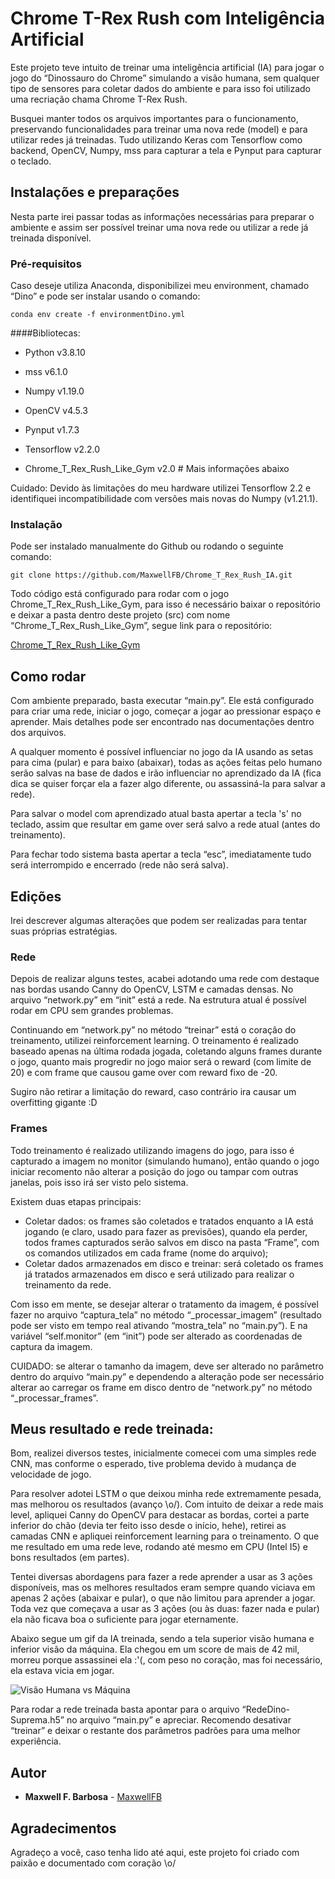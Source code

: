 # Chrome T-Rex Rush com Inteligência Artificial
Este projeto teve intuito de treinar uma inteligência artificial (IA) para jogar o jogo do “Dinossauro do Chrome” simulando a visão humana, sem qualquer tipo de sensores para coletar dados do ambiente e para isso foi utilizado uma recriação chama Chrome T-Rex Rush.

Busquei manter todos os arquivos importantes para o funcionamento, preservando funcionalidades para treinar uma nova rede (model) e para utilizar redes já treinadas. Tudo utilizando Keras com Tensorflow como backend, OpenCV, Numpy, mss para capturar a tela e Pynput para capturar o teclado.

## Instalações e preparações
Nesta parte irei passar todas as informações necessárias para preparar o ambiente e assim ser possível treinar uma nova rede ou utilizar a rede já treinada disponível.

### Pré-requisitos
Caso deseje utiliza Anaconda, disponibilizei meu environment, chamado “Dino” e pode ser instalar usando o comando:

    conda env create -f environmentDino.yml

####Bibliotecas:
* Python v3.8.10
  

* mss v6.1.0
* Numpy v1.19.0
* OpenCV v4.5.3
* Pynput v1.7.3
* Tensorflow v2.2.0
* Chrome_T_Rex_Rush_Like_Gym v2.0   # Mais informações abaixo

Cuidado: Devido às limitações do meu hardware utilizei Tensorflow 2.2 e identifiquei incompatibilidade com versões mais novas do Numpy (v1.21.1).

### Instalação

Pode ser instalado manualmente do Github ou rodando o seguinte comando:

    git clone https://github.com/MaxwellFB/Chrome_T_Rex_Rush_IA.git

Todo código está configurado para rodar com o jogo Chrome_T_Rex_Rush_Like_Gym, para isso é necessário baixar o repositório e deixar a pasta dentro deste projeto (src) com nome “Chrome_T_Rex_Rush_Like_Gym”, segue link para o repositório:

[Chrome_T_Rex_Rush_Like_Gym](https://github.com/MaxwellFB/Chrome_T_Rex_Rush_Like_Gym.git)

## Como rodar
Com ambiente preparado, basta executar “main.py”. Ele está configurado para criar uma rede, iniciar o jogo, começar a jogar ao pressionar espaço e aprender. Mais detalhes pode ser encontrado nas documentações dentro dos arquivos.

A qualquer momento é possível influenciar no jogo da IA usando as setas para cima (pular) e para baixo (abaixar), todas as ações feitas pelo humano serão salvas na base de dados e irão influenciar no aprendizado da IA (fica dica se quiser forçar ela a fazer algo diferente, ou assassiná-la para salvar a rede).

Para salvar o model com aprendizado atual basta apertar a tecla 's' no teclado, assim que resultar em game over será salvo a rede atual (antes do treinamento).

Para fechar todo sistema basta apertar a tecla “esc”, imediatamente tudo será interrompido e encerrado (rede não será salva).

## Edições
Irei descrever algumas alterações que podem ser realizadas para tentar suas próprias estratégias.

### Rede
Depois de realizar alguns testes, acabei adotando uma rede com destaque nas bordas usando Canny do OpenCV, LSTM e camadas densas. No arquivo “network.py” em “init” está a rede. Na estrutura atual é possível rodar em CPU sem grandes problemas.

Continuando em “network.py” no método “treinar” está o coração do treinamento, utilizei reinforcement learning. O treinamento é realizado baseado apenas na última rodada jogada, coletando alguns frames durante o jogo, quanto mais progredir no jogo maior será o reward (com limite de 20) e com frame que causou game over com reward fixo de -20. 
 
Sugiro não retirar a limitação do reward, caso contrário ira causar um overfitting gigante :D

### Frames
Todo treinamento é realizado utilizando imagens do jogo, para isso é capturado a imagem no monitor (simulando humano), então quando o jogo iniciar recomento não alterar a posição do jogo ou tampar com outras janelas, pois isso irá ser visto pelo sistema.

Existem duas etapas principais:
* Coletar dados: os frames são coletados e tratados enquanto a IA está jogando (e claro, usado para fazer as previsões), quando ela perder, todos frames capturados serão salvos em disco na pasta “Frame”, com os comandos utilizados em cada frame (nome do arquivo);
* Coletar dados armazenados em disco e treinar: será coletado os frames já tratados armazenados em disco e será utilizado para realizar o treinamento da rede.

Com isso em mente, se desejar alterar o tratamento da imagem, é possível fazer no arquivo “captura_tela” no método “_processar_imagem” (resultado pode ser visto em tempo real ativando “mostra_tela” no “main.py”). E na variável “self.monitor” (em “init”) pode ser alterado as coordenadas de captura da imagem.

CUIDADO: se alterar o tamanho da imagem, deve ser alterado no parâmetro dentro do arquivo “main.py” e dependendo a alteração pode ser necessário alterar ao carregar os frame em disco dentro de “network.py” no método “_processar_frames”.

## Meus resultado e rede treinada:
Bom, realizei diversos testes, inicialmente comecei com uma simples rede CNN, mas conforme o esperado, tive problema devido à mudança de velocidade de jogo. 

Para resolver adotei LSTM o que deixou minha rede extremamente pesada, mas melhorou os resultados (avanço \o/). Com intuito de deixar a rede mais level, apliquei Canny do OpenCV para destacar as bordas, cortei a parte inferior do chão (devia ter feito isso desde o início, hehe), retirei as camadas CNN e apliquei reinforcement learning para o treinamento. O que me resultado em uma rede leve, rodando até mesmo em CPU (Intel I5) e bons resultados (em partes).

Tentei diversas abordagens para fazer a rede aprender a usar as 3 ações disponíveis, mas os melhores resultados eram sempre quando viciava em apenas 2 ações (abaixar e pular), o que não limitou para aprender a jogar. Toda vez que começava a usar as 3 ações (ou às duas: fazer nada e pular) ela não ficava boa o suficiente para jogar eternamente.

Abaixo segue um gif da IA treinada, sendo a tela superior visão humana e inferior visão da máquina. Ela chegou em um score de mais de 42 mil, morreu porque assassinei ela :'(, com peso no coração, mas foi necessário, ela estava vicia em jogar.

![Visão Humana vs Máquina](./img/VisaoHumana-Maquina.gif)

Para rodar a rede treinada basta apontar para o arquivo “RedeDino-Suprema.h5” no arquivo “main.py” e apreciar. Recomendo desativar “treinar” e deixar o restante dos parâmetros padrões para uma melhor experiência.

## Autor
* **Maxwell F. Barbosa** - [MaxwellFB](https://github.com/MaxwellFB)

## Agradecimentos
Agradeço a você, caso tenha lido até aqui, este projeto foi criado com paixão e documentado com coração \o/